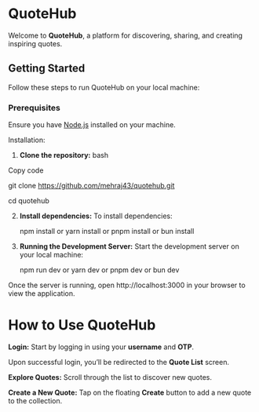 # QuoteHub

Welcome to **QuoteHub**, a platform for discovering, sharing, and creating inspiring quotes.

## Getting Started

Follow these steps to run QuoteHub on your local machine:

### Prerequisites

Ensure you have [Node.js](https://nodejs.org/) installed on your machine.

Installation:

1. **Clone the repository:**
bash

Copy code

git clone https://github.com/mehraj43/quotehub.git

cd quotehub

2. **Install dependencies:**
To install dependencies:

    npm install
    or
    yarn install
    or
    pnpm install
    or
    bun install

3. **Running the Development Server:**
Start the development server on your local machine:

    npm run dev
    or
    yarn dev
    or
    pnpm dev
    or
    bun dev

Once the server is running, open http://localhost:3000 in your browser to view the application.

# How to Use QuoteHub
**Login:** Start by logging in using your **username** and **OTP**.

Upon successful login, you’ll be redirected to the **Quote List** screen.

**Explore Quotes:** Scroll through the list to discover new quotes.

**Create a New Quote:** Tap on the floating **Create** button to add a new quote to the collection.